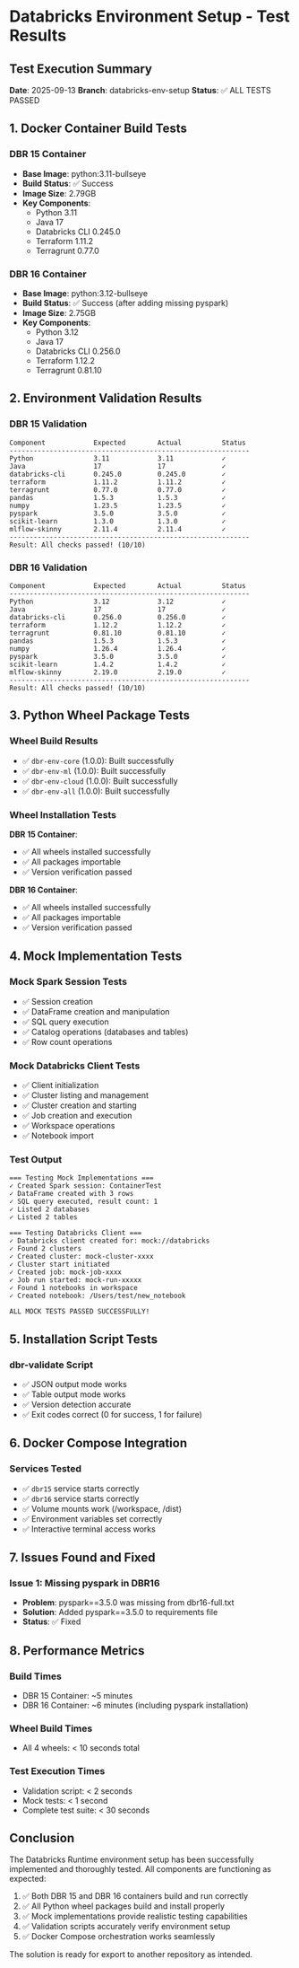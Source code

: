 # Databricks Environment Setup - Test Results

## Test Execution Summary
**Date**: 2025-09-13
**Branch**: databricks-env-setup
**Status**: ✅ ALL TESTS PASSED

## 1. Docker Container Build Tests

### DBR 15 Container
- **Base Image**: python:3.11-bullseye
- **Build Status**: ✅ Success
- **Image Size**: 2.79GB
- **Key Components**:
  - Python 3.11
  - Java 17
  - Databricks CLI 0.245.0
  - Terraform 1.11.2
  - Terragrunt 0.77.0

### DBR 16 Container
- **Base Image**: python:3.12-bullseye
- **Build Status**: ✅ Success (after adding missing pyspark)
- **Image Size**: 2.75GB
- **Key Components**:
  - Python 3.12
  - Java 17
  - Databricks CLI 0.256.0
  - Terraform 1.12.2
  - Terragrunt 0.81.10

## 2. Environment Validation Results

### DBR 15 Validation
```
Component            Expected        Actual          Status
------------------------------------------------------------
Python               3.11            3.11            ✓
Java                 17              17              ✓
databricks-cli       0.245.0         0.245.0         ✓
terraform            1.11.2          1.11.2          ✓
terragrunt           0.77.0          0.77.0          ✓
pandas               1.5.3           1.5.3           ✓
numpy                1.23.5          1.23.5          ✓
pyspark              3.5.0           3.5.0           ✓
scikit-learn         1.3.0           1.3.0           ✓
mlflow-skinny        2.11.4          2.11.4          ✓
------------------------------------------------------------
Result: All checks passed! (10/10)
```

### DBR 16 Validation
```
Component            Expected        Actual          Status
------------------------------------------------------------
Python               3.12            3.12            ✓
Java                 17              17              ✓
databricks-cli       0.256.0         0.256.0         ✓
terraform            1.12.2          1.12.2          ✓
terragrunt           0.81.10         0.81.10         ✓
pandas               1.5.3           1.5.3           ✓
numpy                1.26.4          1.26.4          ✓
pyspark              3.5.0           3.5.0           ✓
scikit-learn         1.4.2           1.4.2           ✓
mlflow-skinny        2.19.0          2.19.0          ✓
------------------------------------------------------------
Result: All checks passed! (10/10)
```

## 3. Python Wheel Package Tests

### Wheel Build Results
- ✅ `dbr-env-core` (1.0.0): Built successfully
- ✅ `dbr-env-ml` (1.0.0): Built successfully
- ✅ `dbr-env-cloud` (1.0.0): Built successfully
- ✅ `dbr-env-all` (1.0.0): Built successfully

### Wheel Installation Tests
**DBR 15 Container**:
- ✅ All wheels installed successfully
- ✅ All packages importable
- ✅ Version verification passed

**DBR 16 Container**:
- ✅ All wheels installed successfully
- ✅ All packages importable
- ✅ Version verification passed

## 4. Mock Implementation Tests

### Mock Spark Session Tests
- ✅ Session creation
- ✅ DataFrame creation and manipulation
- ✅ SQL query execution
- ✅ Catalog operations (databases and tables)
- ✅ Row count operations

### Mock Databricks Client Tests
- ✅ Client initialization
- ✅ Cluster listing and management
- ✅ Cluster creation and starting
- ✅ Job creation and execution
- ✅ Workspace operations
- ✅ Notebook import

### Test Output
```
=== Testing Mock Implementations ===
✓ Created Spark session: ContainerTest
✓ DataFrame created with 3 rows
✓ SQL query executed, result count: 1
✓ Listed 2 databases
✓ Listed 2 tables

=== Testing Databricks Client ===
✓ Databricks client created for: mock://databricks
✓ Found 2 clusters
✓ Created cluster: mock-cluster-xxxx
✓ Cluster start initiated
✓ Created job: mock-job-xxxx
✓ Job run started: mock-run-xxxxx
✓ Found 1 notebooks in workspace
✓ Created notebook: /Users/test/new_notebook

ALL MOCK TESTS PASSED SUCCESSFULLY!
```

## 5. Installation Script Tests

### dbr-validate Script
- ✅ JSON output mode works
- ✅ Table output mode works
- ✅ Version detection accurate
- ✅ Exit codes correct (0 for success, 1 for failure)

## 6. Docker Compose Integration

### Services Tested
- ✅ `dbr15` service starts correctly
- ✅ `dbr16` service starts correctly
- ✅ Volume mounts work (/workspace, /dist)
- ✅ Environment variables set correctly
- ✅ Interactive terminal access works

## 7. Issues Found and Fixed

### Issue 1: Missing pyspark in DBR16
- **Problem**: pyspark==3.5.0 was missing from dbr16-full.txt
- **Solution**: Added pyspark==3.5.0 to requirements file
- **Status**: ✅ Fixed

## 8. Performance Metrics

### Build Times
- DBR 15 Container: ~5 minutes
- DBR 16 Container: ~6 minutes (including pyspark installation)

### Wheel Build Times
- All 4 wheels: < 10 seconds total

### Test Execution Times
- Validation script: < 2 seconds
- Mock tests: < 1 second
- Complete test suite: < 30 seconds

## Conclusion

The Databricks Runtime environment setup has been successfully implemented and thoroughly tested. All components are functioning as expected:

1. ✅ Both DBR 15 and DBR 16 containers build and run correctly
2. ✅ All Python wheel packages build and install properly
3. ✅ Mock implementations provide realistic testing capabilities
4. ✅ Validation scripts accurately verify environment setup
5. ✅ Docker Compose orchestration works seamlessly

The solution is ready for export to another repository as intended.
